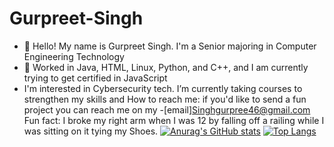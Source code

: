 # Gurpreet-Singh
* 👋 Hello! My name is Gurpreet Singh. I'm a Senior majoring in Computer Engineering Technology
* 🏫 Worked in Java, HTML, Linux, Python, and C++, and I am currently trying to get certified in JavaScript
* I'm interested in Cybersecurity tech.
I’m currently taking courses to strengthen my skills and 
How to reach me: if you'd like to send a fun project you can reach me on my -[email]Singhgurpree46@gmail.com
Fun fact: I broke my right arm when I was 12 by falling off a railing while I was sitting on it tying my Shoes. 
[![Anurag's GitHub stats](https://github-readme-stats.vercel.app/api?username=Gurpreet-Singh)](https://github.com/Gurpreet-Singh/github-readme-stats)
[![Top Langs](https://github-readme-stats.vercel.app/api/top-langs/?username=Gurpreet-Singh)](https://github.com/Gurpreet-Singh/github-readme-stats)
